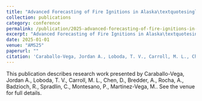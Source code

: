 ```yaml
---
title: "Advanced Forecasting of Fire Ignitions in Alaska\textquotesingle s Boreal and Tundra Regions: A Data-Driven Approach"
collection: publications
category: conference
permalink: /publication/2025-advanced-forecasting-of-fire-ignitions-in-alaskatextquotesingle-s-boreal-and-tundra-regions-a-data-driven-approach
excerpt: "Advanced Forecasting of Fire Ignitions in Alaska\textquotesingle s Boreal and Tundra Regions: A Data-Driven Approach by Caraballo-Vega, Jordan A. et al."
date: 2025-01-01
venue: "AMS25"
paperurl: ""
citation: 'Caraballo-Vega, Jordan A., Loboda, T. V., Carroll, M. L., Chen, D., Bredder, A., Rocha, A., Badzioch, R., Spradlin, C., Montesano, P., Martinez-Vega, M. (2025). "Advanced Forecasting of Fire Ignitions in Alaska\textquotesingle s Boreal and Tundra Regions: A Data-Driven Approach." <i>AMS25</i>.'
---
```


This publication describes research work presented by Caraballo-Vega, Jordan A., Loboda, T. V., Carroll, M. L., Chen, D., Bredder, A., Rocha, A., Badzioch, R., Spradlin, C., Montesano, P., Martinez-Vega, M.. See the venue for full details.
